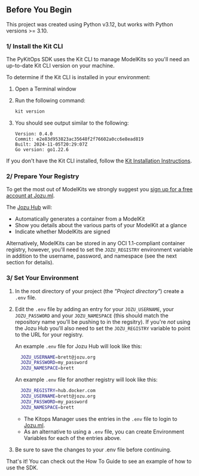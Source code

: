 ## Before You Begin

This project was created using Python v3.12, but works with Python versions >= 3.10.

### 1/ Install the Kit CLI

The PyKitOps SDK uses the Kit CLI to manage ModelKits so you'll need an up-to-date Kit CLI version on your machine.

To determine if the Kit CLI is installed in your environment:
1. Open a Terminal window
1. Run the following command:

   ```bash
   kit version
   ```

1. You should see output similar to the following:

    ```
    Version: 0.4.0
    Commit: e2e83d953823ac35648f2f76602a0cc6e8ead819
    Built: 2024-11-05T20:29:07Z
    Go version: go1.22.6
    ```

If you don't have the Kit CLI installed, follow the [Kit Installation Instructions](https://kitops.org/docs/cli/installation/).

### 2/ Prepare Your Registry

To get the most out of ModelKits we strongly suggest you [sign up for a free account at Jozu.ml](https://jozu.ml/signup).

The [Jozu Hub](https://jozu.ml/) will:
* Automatically generates a container from a ModelKit
* Show you details about the various parts of your ModelKit at a glance
* Indicate whether ModelKits are signed

Alternatively, ModelKits can be stored in any OCI 1.1-compliant container registry, however, you'll need to set the `JOZU_REGISTRY` environment variable in addition to the username, password, and namespace (see the next section for details).

### 3/ Set Your Environment

1. In the root directory of your project (the *"Project directory"*) create a `.env` file.
2. Edit the `.env` file by adding an entry for your `JOZU_USERNAME`, your `JOZU_PASSWORD` and your `JOZU_NAMESPACE` (this should match the repository name you'll be pushing to in the regsitry). If you're *not* using the Jozu Hub you'll also need to set the `JOZU_REGISTRY` variable to point to the URL for your registry.

    An example `.env` file for Jozu Hub will look like this:

    ```bash
      JOZU_USERNAME=brett@jozu.org
      JOZU_PASSWORD=my_password
      JOZU_NAMESPACE=brett
    ```

    An example `.env` file for another registry will look like this:

    ```bash
      JOZU_REGISTRY=hub.docker.com
      JOZU_USERNAME=brett@jozu.org
      JOZU_PASSWORD=my_password
      JOZU_NAMESPACE=brett
    ```

    - The Kitops Manager uses the entries in the `.env` file to login to [Jozu.ml](https://jozu.ml).
    - As an alternative to using a `.env` file, you can create Environment Variables for each of the entries above.
3. Be sure to save the changes to your .env file before continuing.

That's it! You can check out the How To Guide to see an example of how to use the SDK.
